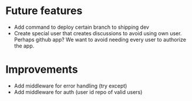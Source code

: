 # Future features
- Add command to deploy certain branch to shipping dev
- Create special user that creates discussions to avoid using own user. Perhaps github app?
We want to avoid needing every user to authorize the app.

# Improvements
- Add middleware for error handling (try except)
- Add middleware for auth (user id repo of valid users)


